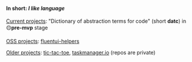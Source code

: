 #### In short: *I like language*

<u>Current projects</u>: "Dictionary of abstraction terms for code" (short **datc**) in 🟡**pre-mvp** stage

<u>OSS projects</u>: [fluentui-helpers](https://bubulux.github.io/fluentui-helpers/?path=/docs/introduction--docs) 

<u>Older projects</u>: [tic-tac-toe](https://tic-tac-toe-c7690.firebaseapp.com/),  [taskmanager.io](https://taskmanager-io.web.app/public/entry) (repos are private)
